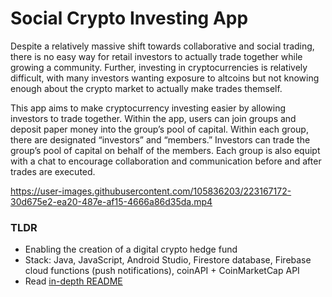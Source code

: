 # Social Crypto Investing App

Despite a relatively massive shift towards collaborative and social trading, there is no easy way for retail investors to actually trade together while growing a community. Further, investing in cryptocurrencies is relatively difficult, with many investors wanting exposure to altcoins but not knowing enough about the crypto market to actually make trades themself.

This app aims to make cryptocurrency investing easier by allowing investors to trade together. Within the app, users can join groups and deposit paper money into the group’s pool of capital. Within each group, there are designated “investors” and “members.” Investors can trade the group’s pool of capital on behalf of the members. Each group is also equipt with a chat to encourage collaboration and communication before and after trades are executed. 


https://user-images.githubusercontent.com/105836203/223167172-30d675e2-ea20-487e-af15-4666a86d35da.mp4

### TLDR
- Enabling the creation of a digital crypto hedge fund
- Stack: Java, JavaScript, Android Studio, Firestore database, Firebase cloud functions (push notifications), coinAPI + CoinMarketCap API
- Read [in-depth README](https://github.com/mateega/social-investing-android-app/blob/main/in-depth-README.md)

